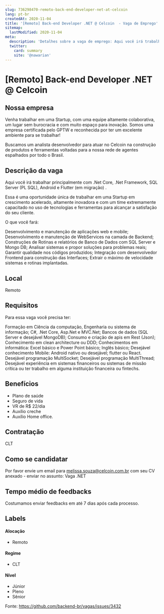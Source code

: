```yaml
---
slug: 736298470-remoto-back-end-developer-net-at-celcoin
lang: pt-br
createdAt: 2020-11-04
title: '[Remoto] Back-end Developer .NET @ Celcoin  - Vaga de Emprego'
sitemap:
  lastModified: 2020-11-04
meta:
  description: 'Detalhes sobre a vaga de emprego: Aqui você irá trabalhar principalmente com .Net Core, .Net Framework, SQL Server (PL SQL), Android e Flutter (em migração) .  Essa é uma oportunidade única de trabalhar em uma Startup em crescimento acelerado, altamente inovadora e com um time extremamente capacitado no uso de tecnologias e ferramentas para alcançar a satisfação do seu cliente.  O que você fará: Desenvolvimento e manutenção de aplicações web e mobile; Desenvolvimento e manutenção de WebServices na camada de Backend; Construções de Rotinas e relatórios de Banco de Dados com SQL Server e Mongo DB; Analisar sistemas e propor soluções para problemas reais; Garantir qualidade nos códigos produzidos; Integração com desenvolvedor Frontend para construção das Interfaces; Extrair o máximo de velocidade sistemas e rotinas implantadas.'
  twitter:
    card: summary
    site: '@nawarian'
---
```


# [Remoto] Back-end Developer .NET @ Celcoin 

<!--
==================================================
Caso a vaga for remoto durante a pandemia informar no texto "Remoto durante o covid"
==================================================
-->
<!-- 
==================================================
POR FAVOR, SÓ POSTE SE A VAGA FOR PARA BACK-END!

Não faça distinção de gênero no título da vaga.

Use: "Back-End Developer" ao invés de 
"Desenvolvedor Back-End" \o/

Exemplo: `[São Paulo] Back-End Developer @ NOME DA EMPRESA`
==================================================
-->
<!--
==================================================
Caso a vaga for remoto durante a pandemia deixar a linha abaixo
==================================================
-->
> 

## Nossa empresa

Venha trabalhar em uma Startup, com uma equipe altamente colaborativa, um lugar sem burocracia e com muito espaço para inovação.
Somos uma empresa certificada pelo GPTW e reconhecida por ter um excelente ambiente para se trabalhar!

Buscamos um analista desenvolvedor para atuar no Celcoin na construção de produtos e ferramentas voltadas para a nossa rede de agentes espalhados por todo o Brasil.

## Descrição da vaga
Aqui você irá trabalhar principalmente com .Net Core, .Net Framework, SQL Server (PL SQL), Android e Flutter (em migração) . 

Essa é uma oportunidade única de trabalhar em uma Startup em crescimento acelerado, altamente inovadora e com um time extremamente capacitado no uso de tecnologias e ferramentas para alcançar a satisfação do seu cliente.


O que você fará:

Desenvolvimento e manutenção de aplicações web e mobile;
Desenvolvimento e manutenção de WebServices na camada de Backend;
Construções de Rotinas e relatórios de Banco de Dados com SQL Server e Mongo DB;
Analisar sistemas e propor soluções para problemas reais;
Garantir qualidade nos códigos produzidos;
Integração com desenvolvedor Frontend para construção das Interfaces;
Extrair o máximo de velocidade sistemas e rotinas implantadas.

## Local

 Remoto 

## Requisitos

Para essa vaga você precisa ter:


Formação em Ciência da computação, Engenharia ou sistema de informação;
C#, .Net Core, Asp.Net e MVC.Net;
Bancos de dados (SQL Server e desejável MongoDB);
Consumo e criação de apis em Rest (Json);
Conhecimento em clean architecture ou DDD;
Conhecimentos em informática: Excel básico e Power Point básico;
Inglês básico;
Desejável conhecimento Mobile: Android nativo ou desejável; flutter ou React. 
Desejável programação MultiSocket;
Desejável programação MultiThread; 
Desejável experiência em sistemas financeiros ou sistemas de missão crítica ou ter trabalho em alguma instituição financeira ou fintechs.

## Benefícios

- Plano de saúde
- Seguro de vida
- VR de R$ 22/dia
- Auxílio creche
- Auxílio Home office.


## Contratação

CLT

## Como se candidatar

Por favor envie um email para melissa.souza@celcoin.com.br com seu CV anexado - enviar no assunto: Vaga .NET

## Tempo médio de feedbacks

Costumamos enviar feedbacks em até 7 dias após cada processo.


## Labels
<!-- retire os labels que não fazem sentido à vaga -->

#### Alocação

- Remoto

#### Regime
- CLT


#### Nível
- Júnior
- Pleno
- Sênior





Fonte: https://github.com/backend-br/vagas/issues/3432